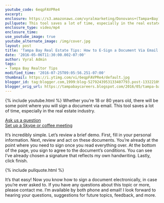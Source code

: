 ```yaml
---
youtube_code: 6eqpFAVPRe4
excerpt:
enclosure: https://s3.amazonaws.com/vyralmarketing/Donovans+(Tampa+Bay)/Tampa+Bay+Real+Estate+Agent-+The+scoop+about+DocuSign+for+agents.mp4
pullquote: This tool saves a lot of time, especially in the real estate industry.
enclosure_type: video/mp4
enclosure_time:
use_youtube_image: true
youtube_alternate_image: /img/cover.jpg
layout: post
title: 'Tampa Bay Real Estate Tips: How to E-Sign a Document Via Email'
date: '2016-05-06T11:30:00.002-07:00'
author: Vyral Admin
tags:
- Tampa Bay Realtor Tips
modified_time: '2016-07-25T09:05:56.251-07:00'
thumbnail: https://i.ytimg.com/vi/6eqpFAVPRe4/default.jpg
blogger_id: tag:blogger.com,1999:blog-5279243953133407793.post-1332210942679353197
blogger_orig_url: https://tampabaycareers.blogspot.com/2016/05/tampa-bay-real-estate-agent-scoop-about.html
---
```

{% include youtube.html %}
Whether you’re 18 or 80 years old, there will be some point where you will sign a document via email. This tool saves a lot of time, especially in the real estate industry.

<div class="post-cta">
<a href="/contact/">Ask us a question</a><br>
<a href="/meeting/">Set up a Skype or coffee meeting</a>
</div>

It’s incredibly simple. Let’s review a brief demo. First, fill in your personal information. Next, review and act on these documents. You’re already at the point where you need to sign once you read everything over. At the bottom of the page, you sign to agree to the document’s conditions. You can see I’ve already chosen a signature that reflects my own handwriting. Lastly, click finish.

{% include pullquote.html %}

It’s that easy! Now you know how to sign a document electronically, in case you’re ever asked to. If you have any questions about this topic or more, please contact me. I’m available by both phone and email! I look forward to hearing your questions, suggestions for future topics, feedback, and more.
